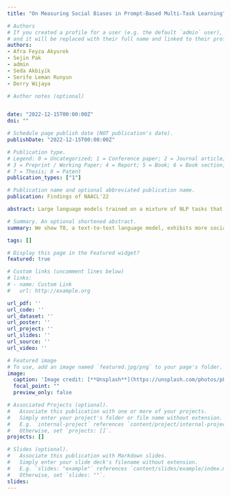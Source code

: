 ```yaml
---
title: "On Measuring Social Biases in Prompt-Based Multi-Task Learning"

# Authors
# If you created a profile for a user (e.g. the default `admin` user), write the username (folder name) here 
# and it will be replaced with their full name and linked to their profile.
authors:
- Afra Feyza Akyurek
- Sejin Pak
- admin
- Seda Akbiyik
- Serife Leman Runyun
- Derry Wijaya

# Author notes (optional)


date: "2022-12-15T00:00:00Z"
doi: ""

# Schedule page publish date (NOT publication's date).
publishDate: "2022-12-15T00:00:00Z"

# Publication type.
# Legend: 0 = Uncategorized; 1 = Conference paper; 2 = Journal article;
# 3 = Preprint / Working Paper; 4 = Report; 5 = Book; 6 = Book section;
# 7 = Thesis; 8 = Patent
publication_types: ["1"]

# Publication name and optional abbreviated publication name.
publication: Findings of NAACL'22

abstract: Large language models trained on a mixture of NLP tasks that are converted into a text-to-text format using prompts, can generalize into novel forms of language and handle novel tasks. A large body of work within prompt engineering attempts to understand the effects of input forms and prompts in achieving superior performance. We consider an alternative measure and inquire whether the way in which an input is encoded affects social biases promoted in outputs. In this paper, we study T0, a large-scale multi-task text-to-text language model trained using prompt-based learning. We consider two different forms of semantically equivalent inputs question-answer format and premise-hypothesis format. We use an existing bias benchmark for the former BBQ and create the first bias benchmark in natural language inference BBNLI with hand-written hypotheses while also converting each benchmark into the other form. The results on two benchmarks suggest that given two different formulations of essentially the same input, T0 conspicuously acts more biased in question answering form, which is seen during training, compared to premise-hypothesis form which is unlike its training examples. Code and data are released under this https URL.

# Summary. An optional shortened abstract.
summary: We show T0, a text-to-text language model, exhibits more social bias in question-answer formats than in premise-hypothesis formats, highlighting the impact of input forms on bias also include a new bias benchmark and provides code and data.

tags: []

# Display this page in the Featured widget?
featured: true

# Custom links (uncomment lines below)
# links:
# - name: Custom Link
#   url: http://example.org

url_pdf: ''
url_code: ''
url_dataset: ''
url_poster: ''
url_project: ''
url_slides: ''
url_source: ''
url_video: ''

# Featured image
# To use, add an image named `featured.jpg/png` to your page's folder. 
image:
  caption: 'Image credit: [**Unsplash**](https://unsplash.com/photos/pLCdAaMFLTE)'
  focal_point: ""
  preview_only: false

# Associated Projects (optional).
#   Associate this publication with one or more of your projects.
#   Simply enter your project's folder or file name without extension.
#   E.g. `internal-project` references `content/project/internal-project/index.md`.
#   Otherwise, set `projects: []`.
projects: []

# Slides (optional).
#   Associate this publication with Markdown slides.
#   Simply enter your slide deck's filename without extension.
#   E.g. `slides: "example"` references `content/slides/example/index.md`.
#   Otherwise, set `slides: ""`.
slides: 
---
```



